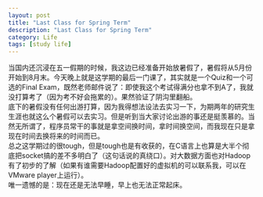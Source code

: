 ```yaml
---
layout: post
title: "Last Class for Spring Term"
description: "Last Class for Spring Term"
category: Life
tags: [study life]
---
```


当国内还沉浸在五一假期的时候，我这边已经准备开始放暑假了，暑假将从5月份开始到8月末。今天晚上就是这学期的最后一门课了，其实就是一个Quiz和一个可选的Final Exam，既然老师邮件说了：即使我这个考试得满分也拿不到A了，我就没打算考了（因为考不好会拖累的）。果然验证了阴沟里翻船。     
底下的暑假没有任何出游打算，因为我得想法设法去实习一下，为期两年的研究生生涯也就这么个暑假可以去实习。但是听到当大家讨论出游的事还是挺羡慕的。当然无所谓了，程序员常干的事就是拿空间换时间，拿时间换空间，而我现在只是拿现在时间去换将来的时间而已。     
总之这学期过的很tough，但是tough也是有收获的，在C语言上也算是大半个彻底把socket搞的差不多明白了（这句话说的真绕口）。对大数据方面也对Hadoop有了初步的了解（如果有谁需要Hadoop配置好的虚拟机的可以联系我，可以在VMware player上运行）。     
唯一遗憾的是：现在还是无法早睡，早上也无法正常起床。
